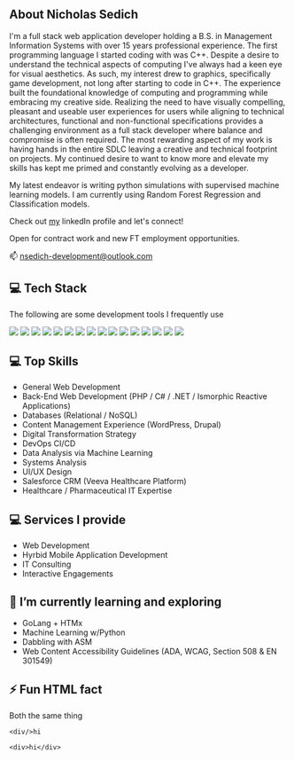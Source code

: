 <!--
**nsedich-development/nsedich-development** is a ✨ _special_ ✨ repository because its `README.md` (this file) appears on your GitHub profile.

Here are some ideas to get you started:

- 🔭 I’m currently working on ...
- 🌱 I’m currently learning ...
- 👯 I’m looking to collaborate on ...
- 🤔 I’m looking for help with ...
- 💬 Ask me about ...
- 📫 How to reach me: ...
- 😄 Pronouns: ...
- ⚡ Fun fact: ...
-->
## About Nicholas Sedich

<p dir="auto">I'm a full stack web application developer holding a B.S. in Management Information Systems with over 15 years professional experience. The first programming language I started coding with was C++. Despite a desire to understand the technical aspects of computing I've always had a keen eye for visual aesthetics. As such, my interest drew to graphics, specifically game development, not long after starting to code in C++. The experience built the foundational knowledge of computing and programming while embracing my creative side. Realizing the need to have visually compelling, pleasant and useable user experiences for users while aligning to technical architectures, functional and non-functional specifications provides a challenging environment as a full stack developer where balance and compromise is often required. The most rewarding aspect of my work is having hands in the entire SDLC leaving a creative and technical footprint on projects. My continued desire to want to know more and elevate my skills has kept me primed and constantly evolving as a developer.</p>

<p dir="auto">My latest endeavor is writing python simulations with supervised machine learning models. I am currently using Random Forest Regression and Classification models.</p>

<p dir="auto">Check out <a href="https://www.linkedin.com/in/nicholassedich/" alt="nicholas sedich">my</a> linkedIn profile and let's connect!</p>

<p dir="auto">Open for contract work and new FT employment opportunities.</p>

<p dir="auto">📫 <a href="mailto:nsedich-development@outlook.com">nsedich-development@outlook.com</a></p>

## 💻 Tech Stack

<p dir="auto">The following are some development tools I frequently use</p>
<p dir="auto">
<img src="https://img.icons8.com/color/48/000000/html-5.png" style="max-width: 100%;">
<img src="https://img.icons8.com/color/48/000000/css3.png" style="max-width: 100%;">
<img src="https://img.icons8.com/color/48/000000/javascript.png" style="max-width: 100%;">
<img src="https://img.icons8.com/color/48/000000/react-native.png" style="max-width: 100%;">
<img src="https://img.icons8.com/color/48/000000/tailwindcss.png" style="max-width: 100%;">
<img src="https://img.icons8.com/color/48/000000/nextjs.png" style="max-width: 100%;">
<img src="https://img.icons8.com/color/48/000000/nodejs.png" style="max-width: 100%;">
<img src="https://img.icons8.com/color/48/000000/express-js.png" style="max-width: 100%;">
<img src="https://img.icons8.com/color/48/000000/prisma-orm.png" style="max-width: 100%;">
<img src="https://img.icons8.com/color/48/000000/mysql.png" style="max-width: 100%;">
<img src="https://img.icons8.com/color/48/000000/git.png" style="max-width: 100%;">
<img src="https://img.icons8.com/color/48/000000/sql.png" style="max-width: 100%;">
<img src="https://img.icons8.com/color/48/000000/php.png" style="max-width: 100%;">
<img src="https://img.icons8.com/color/48/000000/python.png" style="max-width: 100%;">
<img src="https://img.icons8.com/color/48/000000/golang.png" style="max-width: 100%;">
<img src="https://img.icons8.com/color/48/000000/mongodb.png" style="max-width: 100%;">
</p>

## 💻 Top Skills
<ul>
  <li>General Web Development</li>
  <li>Back-End Web Development (PHP / C# / .NET / Ismorphic Reactive Applications)</li>
  <li>Databases (Relational / NoSQL)</li>
  <li>Content Management Experience (WordPress, Drupal)</li>
  <li>Digital Transformation Strategy</li>
  <li>DevOps CI/CD</li>
  <li>Data Analysis via Machine Learning</li>
  <li>Systems Analysis</li>
  <li>UI/UX Design</li>
  <li>Salesforce CRM (Veeva Healthcare Platform)</li>
  <li>Healthcare / Pharmaceutical IT Expertise</li>
</ul>

## 💻 Services I provide
<ul>
  <li>Web Development</li>
  <li>Hyrbid Mobile Application Development</li>
  <li>IT Consulting</li>
  <li>Interactive Engagements</li>
</ul>

## 🌱 I’m currently learning and exploring

<ul>
  <li>GoLang + HTMx</li>
  <li>Machine Learning w/Python</li>
  <li>Dabbling with ASM</li>
  <li>Web Content Accessibility Guidelines (ADA, WCAG, Section 508 & EN 301549)</li>
</ul>

## ⚡ Fun HTML fact

<p>Both the same thing</p>

~~~
<div/>hi

<div>hi</div>
~~~
